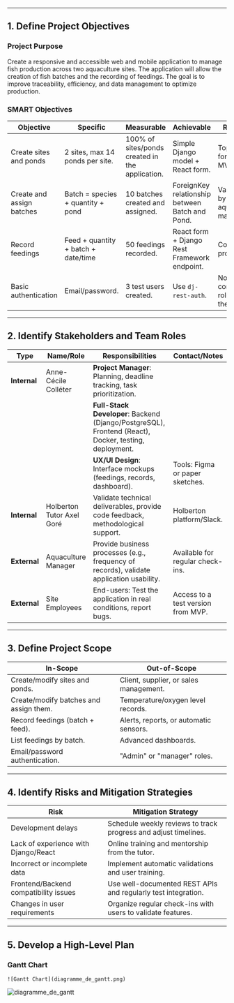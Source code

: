 ------

## 1. **Define Project Objectives**

### **Project Purpose**

Create a responsive and accessible web and mobile application to manage fish production across two aquaculture sites. The application will allow the creation of fish batches and the recording of feedings. The goal is to improve traceability, efficiency, and data management to optimize production.

### **SMART Objectives**



| Objective                 | Specific                            | Measurable                                      | Achievable                                      | Realistic                             | Timeframe |
| ------------------------- | ----------------------------------- | ----------------------------------------------- | ----------------------------------------------- | ------------------------------------- | --------- |
| Create sites and ponds    | 2 sites, max 14 ponds per site.     | 100% of sites/ponds created in the application. | Simple Django model + React form.               | Top priority for the MVP.             | Week 1    |
| Create and assign batches | Batch = species + quantity + pond   | 10 batches created and assigned.                | ForeignKey relationship between Batch and Pond. | Validated by the aquaculture manager. | Week 1-2  |
| Record feedings           | Feed + quantity + batch + date/time | 50 feedings recorded.                           | React form + Django Rest Framework endpoint.    | Core of the project.                  | Week 2-3  |
| Basic authentication      | Email/password.                     | 3 test users created.                           | Use `dj-rest-auth`.                             | No complex roles for the MVP.         | Week 1    |

------

## 2. **Identify Stakeholders and Team Roles**



| Type         | Name/Role                 | Responsibilities                                             | Contact/Notes                      |
| ------------ | ------------------------- | ------------------------------------------------------------ | ---------------------------------- |
| **Internal** | Anne-Cécile Colléter      | **Project Manager**: Planning, deadline tracking, task prioritization. |                                    |
|              |                           | **Full-Stack Developer**: Backend (Django/PostgreSQL), Frontend (React), Docker, testing, deployment. |                                    |
|              |                           | **UX/UI Design**: Interface mockups (feedings, records, dashboard). | Tools: Figma or paper sketches.    |
| **Internal** | Holberton Tutor Axel Goré | Validate technical deliverables, provide code feedback, methodological support. | Holberton platform/Slack.          |
| **External** | Aquaculture Manager       | Provide business processes (e.g., frequency of records), validate application usability. | Available for regular check-ins.   |
| **External** | Site Employees            | End-users: Test the application in real conditions, report bugs. | Access to a test version from MVP. |

------

## 3. **Define Project Scope**



| In-Scope                               | Out-of-Scope                           |
| -------------------------------------- | -------------------------------------- |
| Create/modify sites and ponds.         | Client, supplier, or sales management. |
| Create/modify batches and assign them. | Temperature/oxygen level records.      |
| Record feedings (batch + feed).        | Alerts, reports, or automatic sensors. |
| List feedings by batch.                | Advanced dashboards.                   |
| Email/password authentication.         | "Admin" or "manager" roles.            |

------

## 4. **Identify Risks and Mitigation Strategies**



| Risk                                  | Mitigation Strategy                                          |
| ------------------------------------- | ------------------------------------------------------------ |
| Development delays                    | Schedule weekly reviews to track progress and adjust timelines. |
| Lack of experience with Django/React  | Online training and mentorship from the tutor.               |
| Incorrect or incomplete data          | Implement automatic validations and user training.           |
| Frontend/Backend compatibility issues | Use well-documented REST APIs and regularly test integration. |
| Changes in user requirements          | Organize regular check-ins with users to validate features.  |

------

## 5. **Develop a High-Level Plan**

### **Gantt Chart**

```
![Gantt Chart](diagramme_de_gantt.png)
```



![diagramme_de_gantt](\\wsl.localhost\Ubuntu\home\anne-ce2935\pisciculture-1\documentation\diagramme_de_gantt.png)
